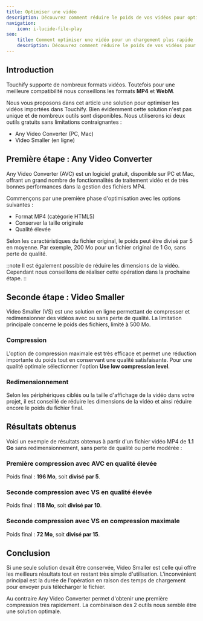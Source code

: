 ```yaml
---
title: Optimiser une vidéo
description: Découvrez comment réduire le poids de vos vidéos pour optimiser leur chargement et les performances de vos contenus.
navigation:
    icon: i-lucide-file-play
seo:
    title: Comment optimiser une vidéo pour un chargement plus rapide
    description: Découvrez comment réduire le poids de vos vidéos pour optimiser leur chargement et les performances de vos contenus.
---
```


## Introduction

Touchify supporte de nombreux formats vidéos. Toutefois pour une meilleure compatibilité nous conseillons les formats **MP4** et **WebM**.

Nous vous proposons dans cet article une solution pour optimiser les vidéos importées dans Touchify.
Bien évidemment cette solution n'est pas unique et de nombreux outils sont disponibles.
Nous utiliserons ici deux outils gratuits sans limitations contraignantes :

- Any Video Converter (PC, Mac)
- Video Smaller (en ligne)

## Première étape : Any Video Converter

Any Video Converter (AVC) est un logiciel gratuit, disponible sur PC et Mac, offrant un grand nombre de fonctionnalités de traitement vidéo et de très bonnes performances dans la gestion des fichiers MP4.

Commençons par une première phase d'optimisation avec les options suivantes :

- Format MP4 (catégorie HTML5)
- Conserver la taille originale
- Qualité élevée

Selon les caractéristiques du fichier original, le poids peut être divisé par 5 en moyenne.
Par exemple, 200 Mo pour un fichier original de 1 Go, sans perte de qualité.

::note
Il est également possible de réduire les dimensions de la vidéo. Cependant nous conseillons de réaliser cette opération dans la prochaine étape.
::

## Seconde étape : Video Smaller

Video Smaller (VS) est une solution en ligne permettant de compresser et redimensionner des vidéos avec ou sans perte de qualité.
La limitation principale concerne le poids des fichiers, limité à 500 Mo.

### Compression

L'option de compression maximale est très efficace et permet une réduction importante du poids tout en conservant une qualité satisfaisante.
Pour une qualité optimale sélectionner l'option **Use low compression level**.

### Redimensionnement

Selon les périphériques ciblés ou la taille d'affichage de la vidéo dans votre projet, il est conseillé de réduire les dimensions de la vidéo et ainsi réduire encore le poids du fichier final.

## Résultats obtenus

Voici un exemple de résultats obtenus à partir d'un fichier vidéo MP4 de **1.1 Go** sans redimensionnement, sans perte de qualité ou perte modérée :

### Première compression avec AVC en qualité élevée
Poids final : **196 Mo**, soit **divisé par 5**.

### Seconde compression avec VS en qualité élevée
Poids final : **118 Mo**, soit **divisé par 10**.

### Seconde compression avec VS en compression maximale
Poids final : **72 Mo**, soit **divisé par 15**.

## Conclusion

Si une seule solution devait être conservée, Video Smaller est celle qui offre les meilleurs résultats tout en restant très simple d'utilisation. L'inconvénient principal est la durée de l'opération en raison des temps de chargement pour envoyer puis télécharger le fichier.

Au contraire Any Video Converter permet d'obtenir une première compression très rapidement. La combinaison des 2 outils nous semble être une solution optimale.